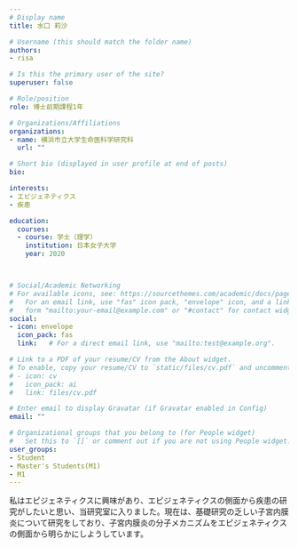 ```yaml
---
# Display name
title: 水口 莉沙

# Username (this should match the folder name)
authors:
- risa

# Is this the primary user of the site?
superuser: false

# Role/position
role: 博士前期課程1年

# Organizations/Affiliations
organizations:
- name: 横浜市立大学生命医科学研究科
  url: ""

# Short bio (displayed in user profile at end of posts)
bio:

interests:
- エピジェネティクス
- 疾患

education:
  courses:
  - course: 学士（理学）
    institution: 日本女子大学
    year: 2020



# Social/Academic Networking
# For available icons, see: https://sourcethemes.com/academic/docs/page-builder/#icons
#   For an email link, use "fas" icon pack, "envelope" icon, and a link in the
#   form "mailto:your-email@example.com" or "#contact" for contact widget.
social:
- icon: envelope
  icon_pack: fas
  link:   # For a direct email link, use "mailto:test@example.org".

# Link to a PDF of your resume/CV from the About widget.
# To enable, copy your resume/CV to `static/files/cv.pdf` and uncomment the lines below.
# - icon: cv
#   icon_pack: ai
#   link: files/cv.pdf

# Enter email to display Gravatar (if Gravatar enabled in Config)
email: ""

# Organizational groups that you belong to (for People widget)
#   Set this to `[]` or comment out if you are not using People widget.
user_groups:
- Student
- Master's Students(M1)
- M1
---
```

私はエピジェネティクスに興味があり、エピジェネティクスの側面から疾患の研究がしたいと思い、当研究室に入りました。現在は、基礎研究の乏しい子宮内膜炎について研究をしており、子宮内膜炎の分子メカニズムをエピジェネティクスの側面から明らかにしようしています。
